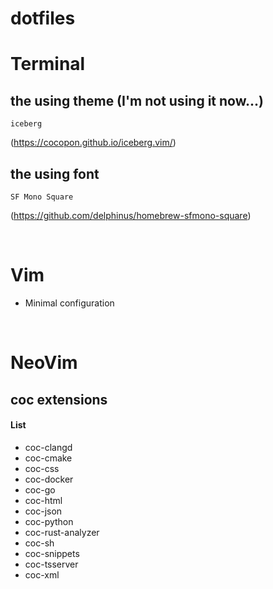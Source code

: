 # dotfiles

# Terminal
## the using theme (I'm not using it now...)
    iceberg
(https://cocopon.github.io/iceberg.vim/)
## the using font
    SF Mono Square
(https://github.com/delphinus/homebrew-sfmono-square)

<br>

# Vim
- Minimal configuration

<br>

# NeoVim
## coc extensions
#### List
- coc-clangd
- coc-cmake
- coc-css
- coc-docker
- coc-go
- coc-html
- coc-json
- coc-python
- coc-rust-analyzer
- coc-sh
- coc-snippets
- coc-tsserver
- coc-xml

